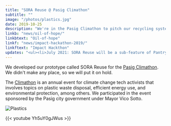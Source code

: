 ```yaml
---
title: "SORA Reuse @ Pasig Climathon"
subtitle: ""
image: "/photos/plastics.jpg"
date: 2019-10-25
description: "We're in the Pasig Climathon to pitch our recycling system"
linkb: "news/oil-of-hope/"
linkbtext: "Oil-of-hope"
linkf: "news/impact-hackathon-2019/"
linkftext: "Impact Hackthon"
updates: "<ul><li>July 2021: SORA Reuse will be a sub-feature of Pantry which will implement the circular economy.</li><li>March 2022: This is now part of Pantry Circle</li></ul>"
---
```


We developed our prototype called SORA Reuse for the <a href='https://climathon.climate-kic.org/en/'>Pasig Climathon</a>. We didn't make any place, so we will put it on hold. 

The [Climathon](https://climathon.climate-kic.org) is an annual event for climate change tech activists that involves topics on plastic waste disposal, efficient energy use, and environmental protection, among others. We participated in the event sponsored by the Pasig city government under Mayor Vico Sotto.

![Plastics](/photos/plastics.jpg)


{{< youtube Yh5uY0gJWus >}}